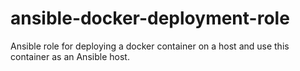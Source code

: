 # ansible-docker-deployment-role
Ansible role for deploying a docker container on a host and use this container as an Ansible host.
